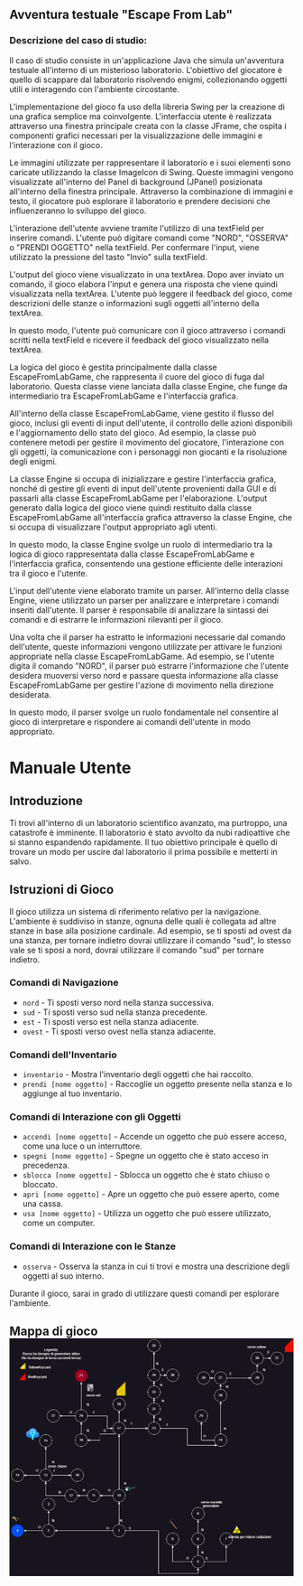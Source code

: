 ## Avventura testuale "Escape From Lab"

### Descrizione del caso di studio:

Il caso di studio consiste in un'applicazione Java che simula un'avventura testuale all'interno di un misterioso laboratorio. L'obiettivo del giocatore è quello di scappare dal laboratorio risolvendo enigmi, collezionando oggetti utili e interagendo con l'ambiente circostante.

L'implementazione del gioco fa uso della libreria Swing per la creazione di una grafica semplice ma coinvolgente. L'interfaccia utente è realizzata attraverso una finestra principale creata con la classe JFrame, che ospita i componenti grafici necessari per la visualizzazione delle immagini e l'interazione con il gioco.

Le immagini utilizzate per rappresentare il laboratorio e i suoi elementi sono caricate utilizzando la classe ImageIcon di Swing. Queste immagini vengono visualizzate all'interno del Panel di background (JPanel) posizionata all'interno della finestra principale. Attraverso la combinazione di immagini e testo, il giocatore può esplorare il laboratorio e prendere decisioni che influenzeranno lo sviluppo del gioco.

L'interazione dell'utente avviene tramite l'utilizzo di una textField per inserire comandi. L'utente può digitare comandi come "NORD", "OSSERVA" o "PRENDI OGGETTO" nella textField. Per confermare l'input, viene utilizzato la pressione del tasto "Invio" sulla textField.

L'output del gioco viene visualizzato in una textArea. Dopo aver inviato un comando, il gioco elabora l'input e genera una risposta che viene quindi visualizzata nella textArea. L'utente può leggere il feedback del gioco, come descrizioni delle stanze o informazioni sugli oggetti all'interno della textArea.

In questo modo, l'utente può comunicare con il gioco attraverso i comandi scritti nella textField e ricevere il feedback del gioco visualizzato nella textArea.

La logica del gioco è gestita principalmente dalla classe EscapeFromLabGame, che rappresenta il cuore del gioco di fuga dal laboratorio. Questa classe viene lanciata dalla classe Engine, che funge da intermediario tra EscapeFromLabGame e l'interfaccia grafica.

All'interno della classe EscapeFromLabGame, viene gestito il flusso del gioco, inclusi gli eventi di input dell'utente, il controllo delle azioni disponibili e l'aggiornamento dello stato del gioco. Ad esempio, la classe può contenere metodi per gestire il movimento del giocatore, l'interazione con gli oggetti, la comunicazione con i personaggi non giocanti e la risoluzione degli enigmi.

La classe Engine si occupa di inizializzare e gestire l'interfaccia grafica, nonché di gestire gli eventi di input dell'utente provenienti dalla GUI e di passarli alla classe EscapeFromLabGame per l'elaborazione. L'output generato dalla logica del gioco viene quindi restituito dalla classe EscapeFromLabGame all'interfaccia grafica attraverso la classe Engine, che si occupa di visualizzare l'output appropriato agli utenti.

In questo modo, la classe Engine svolge un ruolo di intermediario tra la logica di gioco rappresentata dalla classe EscapeFromLabGame e l'interfaccia grafica, consentendo una gestione efficiente delle interazioni tra il gioco e l'utente.

L'input dell'utente viene elaborato tramite un parser. All'interno della classe Engine, viene utilizzato un parser per analizzare e interpretare i comandi inseriti dall'utente. Il parser è responsabile di analizzare la sintassi dei comandi e di estrarre le informazioni rilevanti per il gioco.

Una volta che il parser ha estratto le informazioni necessarie dal comando dell'utente, queste informazioni vengono utilizzate per attivare le funzioni appropriate nella classe EscapeFromLabGame. Ad esempio, se l'utente digita il comando "NORD", il parser può estrarre l'informazione che l'utente desidera muoversi verso nord e passare questa informazione alla classe EscapeFromLabGame per gestire l'azione di movimento nella direzione desiderata.

In questo modo, il parser svolge un ruolo fondamentale nel consentire al gioco di interpretare e rispondere ai comandi dell'utente in modo appropriato.

# Manuale Utente

## Introduzione
Ti trovi all'interno di un laboratorio scientifico avanzato, ma purtroppo, una catastrofe è imminente. 
Il laboratorio è stato avvolto da nubi radioattive che si stanno espandendo rapidamente. 
Il tuo obiettivo principale è quello di trovare un modo per uscire dal laboratorio il prima possibile e metterti in salvo.

## Istruzioni di Gioco

Il gioco utilizza un sistema di riferimento relativo per la navigazione. 
L'ambiente è suddiviso in stanze, ognuna delle quali è collegata ad altre stanze in base alla posizione cardinale. 
Ad esempio, se ti sposti ad ovest da una stanza, per tornare indietro dovrai utilizzare il comando "sud", lo stesso
vale se ti sposi a nord, dovrai utilizzare il comando "sud" per tornare indietro.

### Comandi di Navigazione
- `nord` - Ti sposti verso nord nella stanza successiva.
- `sud` - Ti sposti verso sud nella stanza precedente.
- `est` - Ti sposti verso est nella stanza adiacente.
- `ovest` - Ti sposti verso ovest nella stanza adiacente.

### Comandi dell'Inventario
- `inventario` - Mostra l'inventario degli oggetti che hai raccolto.
- `prendi [nome oggetto]` - Raccoglie un oggetto presente nella stanza e lo aggiunge al tuo inventario.

### Comandi di Interazione con gli Oggetti
- `accendi [nome oggetto]` - Accende un oggetto che può essere acceso, come una luce o un interruttore.
- `spegni [nome oggetto]` - Spegne un oggetto che è stato acceso in precedenza.
- `sblocca [nome oggetto]` - Sblocca un oggetto che è stato chiuso o bloccato.
- `apri [nome oggetto]` - Apre un oggetto che può essere aperto, come una cassa.
- `usa [nome oggetto]` - Utilizza un oggetto che può essere utilizzato, come un computer.

### Comandi di Interazione con le Stanze
- `osserva` - Osserva la stanza in cui ti trovi e mostra una descrizione degli oggetti al suo interno.

Durante il gioco, sarai in grado di utilizzare questi comandi per esplorare l'ambiente.

## Mappa di gioco![mappagioco.jpg](resources%2Fmappagioco.jpg)
